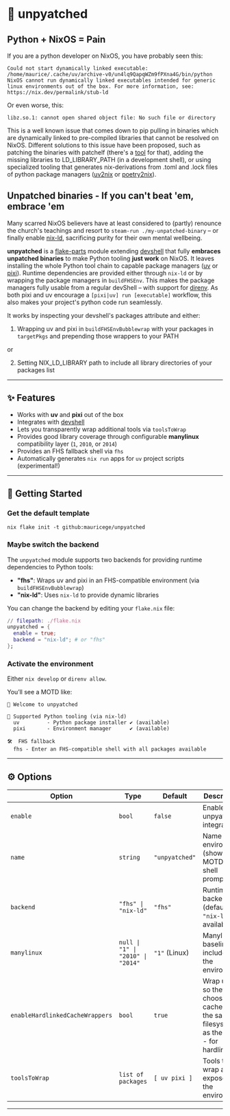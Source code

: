 # 🐍 unpyatched

## Python + NixOS = Pain

If you are a python developer on NixOS, you have probably seen this:

```shell
Could not start dynamically linked executable: /home/maurice/.cache/uv/archive-v0/un4lq9QapqWZm9fPXna4G/bin/python
NixOS cannot run dynamically linked executables intended for generic
linux environments out of the box. For more information, see:
https://nix.dev/permalink/stub-ld
```

Or even worse, this:

```shell
libz.so.1: cannot open shared object file: No such file or directory
```

This is a well known issue that comes down to pip pulling in binaries which are dynamically linked to pre-compiled libraries that cannot be resolved on NixOS. Different solutions to this issue have been proposed, such as patching the binaries with patchelf (there's a [tool](https://github.com/GuillaumeDesforges/fix-python) for that), adding the missing libraries to LD_LIBRARY_PATH (in a development shell), or using specialized tooling that generates nix-derivations from .toml and .lock files of python package managers ([uv2nix](https://github.com/pyproject-nix/uv2nix) or [poetry2nix](https://github.com/nix-community/poetry2nix)).

## Unpatched binaries - If you can't beat 'em, embrace 'em

Many scarred NixOS believers have at least considered to (partly) renounce the church's teachings and resort to `steam-run ./my-unpatched-binary` – or finally enable [nix-ld](https://github.com/nix-community/nix-ld), sacrificing purity for their own mental wellbeing.

**unpyatched** is a [flake-parts](https://github.com/hercules-ci/flake-parts) module extending [devshell](https://github.com/numtide/devshell) that fully **embraces unpatched binaries** to make Python tooling **just work** on NixOS. It leaves installing the whole Python tool chain to capable package managers ([uv](https://github.com/astral-sh/uv) or [pixi](https://prefix.dev/pixi)). Runtime dependencies are provided either through `nix-ld` or by wrapping the package managers in `buildFHSEnv`. This makes the package managers fully usable from a regular devShell – with support for [direnv](https://direnv.net/). As both pixi and uv encourage a `[pixi|uv] run [executable]` workflow, this also makes your project's python code run seamlessly.

It works by inspecting your devshell's packages attribute and either:

1. Wrapping uv and pixi in `buildFHSEnvBubblewrap` with your packages in `targetPkgs` and prepending those wrappers to your PATH

or

2. Setting NIX_LD_LIBRARY path to include all library directories of your packages list

---

## ✨ Features

- Works with **uv** and **pixi** out of the box
- Integrates with [devshell](https://github.com/numtide/devshell)
- Lets you transparently wrap additional tools via `toolsToWrap`
- Provides good library coverage through configurable **manylinux** compatibility layer (`1`, `2010`, or `2014`)
- Provides an FHS fallback shell via `fhs`
- Automatically generates `nix run` apps for `uv` project scripts (experimental!)

---

## 🚀 Getting Started

### Get the default template

```shell
nix flake init -t github:mauricege/unpyatched
```

### Maybe switch the backend

The `unpyatched` module supports two backends for providing runtime dependencies to Python tools:

- **"fhs"**: Wraps uv and pixi in an FHS-compatible environment (via `buildFHSEnvBubblewrap`)
- **"nix-ld"**: Uses `nix-ld` to provide dynamic libraries

You can change the backend by editing your `flake.nix` file:

```nix
// filepath: ./flake.nix
unpyatched = {
  enable = true;
  backend = "nix-ld"; # or "fhs"
};
```

### Activate the environment

Either `nix develop` or `direnv allow`.

You’ll see a MOTD like:

```shell
🚀 Welcome to unpyatched

🐍 Supported Python tooling (via nix-ld)
  uv         - Python package installer ✔ (available)
  pixi       - Environment manager      ✔ (available)

🛠️  FHS fallback
  fhs - Enter an FHS-compatible shell with all packages available
```

---

## ⚙️ Options

| Option                          | Type                              | Default                  | Description                                                   |
| ------------------------------- | --------------------------------- | ------------------------ | ------------------------------------------------------------- |
| `enable`                        | `bool`                            | `false`                  | Enable unpyatched integration                                 |
| `name`                          | `string`                          | `"unpyatched"`           | Name of the environment (shown in MOTD and shell prompt)                       |
| `backend`                       | `"fhs" \| "nix-ld"`               | `"fhs"`                  | Runtime backend (defaults to `"nix-ld"` if available)         |
| `manylinux`                     | `null \| "1" \| "2010" \| "2014"` | `"1"` (Linux)            | Manylinux baseline to include in the environment              |
| `enableHardlinkedCacheWrappers` | `bool`                            | `true`                   | Wrap uv/pixi so they choose a cache dir on the same filesystem as the venv - for hardlinking |
| `toolsToWrap`                   | `list of packages`                | `[ uv pixi ]` | Tools to wrap and expose in the environment                   |

---
